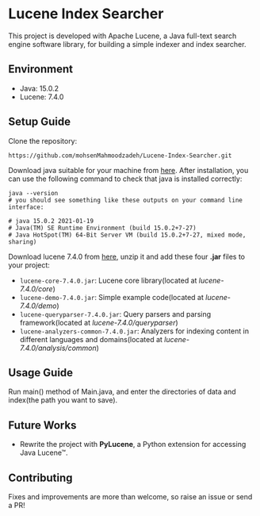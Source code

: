 
# Lucene Index Searcher

This project is developed with Apache Lucene, a Java full-text search engine software library, for building a simple indexer and index searcher.

## Environment

- Java: 15.0.2
- Lucene: 7.4.0


## Setup Guide

Clone the repository:

```
https://github.com/mohsenMahmoodzadeh/Lucene-Index-Searcher.git
```

Download java suitable for your machine from [here](https://www.oracle.com/java/technologies/javase/jdk15-archive-downloads.html). After installation, you can use the following command to check that java is installed correctly: 

```
java --version
# you should see something like these outputs on your command line interface:

# java 15.0.2 2021-01-19
# Java(TM) SE Runtime Environment (build 15.0.2+7-27)
# Java HotSpot(TM) 64-Bit Server VM (build 15.0.2+7-27, mixed mode, sharing)
```

Download lucene 7.4.0 from [here](https://archive.apache.org/dist/lucene/java/7.4.0/), unzip it and add these four **.jar** files to your project:

- `lucene-core-7.4.0.jar`: Lucene core library(located at *lucene-7.4.0/core*)
- `lucene-demo-7.4.0.jar`: Simple example code(located at *lucene-7.4.0/demo*) 
- `lucene-queryparser-7.4.0.jar`: Query parsers and parsing framework(located at *lucene-7.4.0/queryparser*)
- `lucene-analyzers-common-7.4.0.jar`: Analyzers for indexing content in different languages and domains(located at *lucene-7.4.0/analysis/common*)


## Usage Guide

Run main() method of Main.java, and enter the directories of data and index(the path you want to save).


## Future Works

- Rewrite the project with **PyLucene**, a Python extension for accessing Java Lucene™.

## Contributing

Fixes and improvements are more than welcome, so raise an issue or send a PR!
